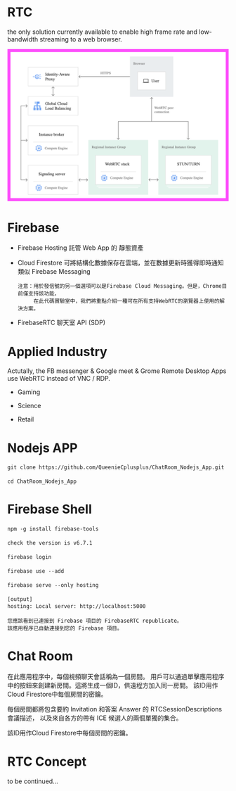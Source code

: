 # RTC

the only solution currently available to enable high frame rate and low-bandwidth streaming to a web browser.

![](https://raw.githubusercontent.com/QueenieCplusplus/RTC/main/RTC_Architecture.png)

# Firebase 

   * Firebase Hosting 託管 Web App 的 靜態資產
   
   * Cloud Firestore 可將結構化數據保存在雲端，並在數據更新時獲得即時通知 類似 Firebase Messaging
   
         注意：用於發信號的另一個選項可以是Firebase Cloud Messaging。但是，Chrome目前僅支持該功能，
              在此代碼實驗室中，我們將重點介紹一種可在所有支持WebRTC的瀏覽器上使用的解決方案。
   
   * FirebaseRTC 聊天室 API (SDP)
   
# Applied Industry

Actutally, the FB messenger & Google meet & Grome Remote Desktop Apps use WebRTC instead of VNC / RDP.

* Gaming

* Science

* Retail

# Nodejs APP

    git clone https://github.com/QueenieCplusplus/ChatRoom_Nodejs_App.git
    
    cd ChatRoom_Nodejs_App
    
# Firebase Shell

    npm -g install firebase-tools
    
    check the version is v6.7.1
    
    firebase login
    
    firebase use --add
    
    firebase serve --only hosting
    
    [output]
    hosting: Local server: http://localhost:5000
    
    您應該看到已連接到 Firebase 項目的 FirebaseRTC republicate。
    該應用程序已自動連接到您的 Firebase 項目。

# Chat Room

在此應用程序中，每個視頻聊天會話稱為一個房間。
用戶可以通過單擊應用程序中的按鈕來創建新房間。這將生成一個ID，供遠程方加入同一房間。
該ID用作Cloud Firestore中每個房間的密鑰。

每個房間都將包含要約 Invitation 和答案 Answer 的 RTCSessionDescriptions 會議描述，
以及來自各方的帶有 ICE 候選人的兩個單獨的集合。

該ID用作Cloud Firestore中每個房間的密鑰。

# RTC Concept

to be continued...
